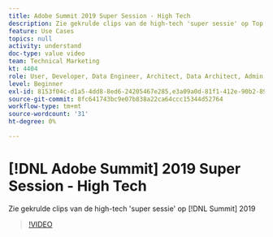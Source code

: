 ```yaml
---
title: Adobe Summit 2019 Super Session - High Tech
description: Zie gekrulde clips van de high-tech 'super sessie' op Top 2019
feature: Use Cases
topics: null
activity: understand
doc-type: value video
team: Technical Marketing
kt: 4404
role: User, Developer, Data Engineer, Architect, Data Architect, Admin, Leader
level: Beginner
exl-id: 8153f04c-d1a5-4dd8-8ed6-24205467e285,e3a09a0d-81f1-412e-90b2-89161f8dd9e3
source-git-commit: 8fc641743bc9e07b838a22ca64ccc15344d52764
workflow-type: tm+mt
source-wordcount: '31'
ht-degree: 0%

---
```


# [!DNL Adobe Summit] 2019 Super Session - High Tech

Zie gekrulde clips van de high-tech &#39;super sessie&#39; op [!DNL Summit] 2019

>[!VIDEO](https://video.tv.adobe.com/v/30548/?quality=12&learn=on)
